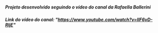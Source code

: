 ##### Projeto desenvolvido seguindo o vídeo do canal da Rafaella Ballerini
##### Link do vídeo do canal: "https://www.youtube.com/watch?v=llF6vD-RljE"
